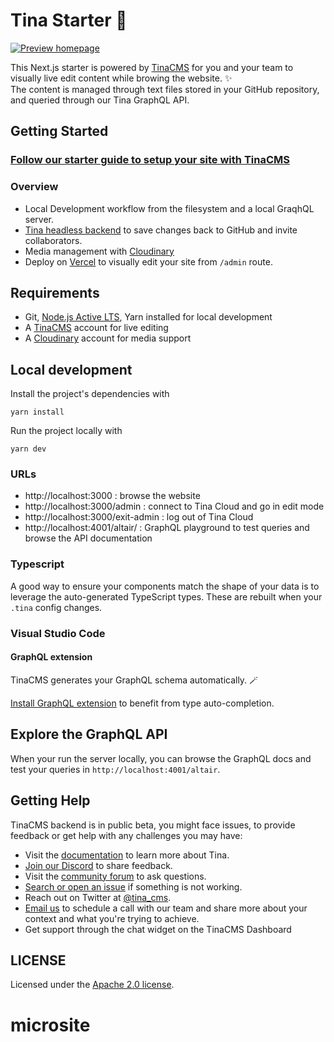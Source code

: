 # Tina Starter 🦙

[![Preview homepage](https://user-images.githubusercontent.com/103008/127326555-6d7d3083-fd4d-4c01-8634-d3421b2b408a.png)](https://tina-cloud-starter-orcin.vercel.app/ "Preview Tina Starter")

This Next.js starter is powered by [TinaCMS](https://tina.io) for you and your team to visually live edit content while browing the website. ✨  
The content is managed through text files stored in your GitHub repository, and queried through our Tina GraphQL API.

## Getting Started

### [Follow our starter guide to setup your site with TinaCMS](https://tina.io/guides/tina-cloud/starter/overview/)

### Overview

- Local Development workflow from the filesystem and a local GraqhQL server.
- [Tina headless backend](https://app.tina.io) to save changes back to GitHub and invite collaborators.
- Media management with [Cloudinary](https://cloudinary.com)
- Deploy on [Vercel](https://vercel.com) to visually edit your site from `/admin` route.

## Requirements

- Git, [Node.js Active LTS](https://nodejs.org/en/about/releases/), Yarn installed for local development
- A [TinaCMS](https://app.tina.io) account for live editing
- A [Cloudinary](https://cloudinary.com) account for media support

## Local development

Install the project's dependencies with

```
yarn install
```

Run the project locally with

```
yarn dev
```

### URLs

- http://localhost:3000 : browse the website 
- http://localhost:3000/admin : connect to Tina Cloud and go in edit mode
- http://localhost:3000/exit-admin : log out of Tina Cloud
- http://localhost:4001/altair/ : GraphQL playground to test queries and browse the API documentation


### Typescript

A good way to ensure your components match the shape of your data is to leverage the auto-generated TypeScript types.
These are rebuilt when your `.tina` config changes.

### Visual Studio Code

#### GraphQL extension

TinaCMS generates your GraphQL schema automatically. 🪄

[Install GraphQL extension](https://marketplace.visualstudio.com/items?itemName=GraphQL.vscode-graphql) to benefit from type auto-completion.

## Explore the GraphQL API

When your run the server locally, you can browse the GraphQL docs and test your queries in `http://localhost:4001/altair`.

## Getting Help

TinaCMS backend is in public beta, you might face issues, to provide feedback or get help with any challenges you may have:

-   Visit the [documentation](https://tina.io/docs/) to learn more about Tina.
-   [Join our Discord](https://discord.gg/zumN63Ybpf) to share feedback.
-   Visit the [community forum](https://community.tinacms.org/) to ask questions.
-   [Search or open an issue](https://github.com/tinacms/tinacms/issues) if something is not working.
-   Reach out on Twitter at [@tina_cms](https://twitter.com/tina_cms).
-   [Email us](mailto:support@tina.io) to schedule a call with our team and share more about your context and what you're trying to achieve.
-   Get support through the chat widget on the TinaCMS Dashboard

## LICENSE

Licensed under the [Apache 2.0 license](./LICENSE).
# microsite
